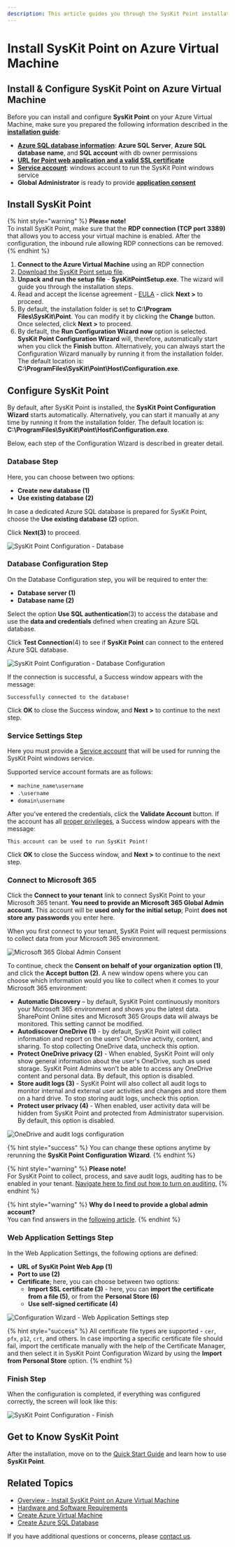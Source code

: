 ```yaml
---
description: This article guides you through the SysKit Point installation.
---
```


# Install SysKit Point on Azure Virtual Machine

## Install & Configure SysKit Point on Azure Virtual Machine

Before you can install and configure **SysKit Point** on your Azure Virtual Machine, make sure you prepared the following information described in the [**installation guide**](overview.md):

* [**Azure SQL database information**](create-azure-sql-database.md#output): **Azure SQL Server**, **Azure SQL database name**, and **SQL account** with db owner permissions 
* [**URL for Point web application and a valid SSL certificate**](ssl-certificate.md#output)
* [**Service account**](additional-vm-configuration.md#service-account): windows account to run the SysKit Point windows service
* **Global Administrator** is ready to provide [**application consent**](https://github.com/SysKitTeam/docs-point/tree/7e90de9712318651405813e82777e5dd7ecf54b6/requirements/permission-requirements/README.md#global-administrator)

## Install SysKit Point

{% hint style="warning" %}
**Please note!**  
To install SysKit Point, make sure that the **RDP connection \(TCP port 3389\)** that allows you to access your virtual machine is enabled. After the configuration, the inbound rule allowing RDP connections can be removed.
{% endhint %}

1. **Connect to the Azure Virtual Machine** using an RDP connection
2. [Download the SysKit Point setup file](https://my.syskit.com/).
3. **Unpack and run the setup file** - **SysKitPointSetup.exe**. The wizard will guide you through the installation steps.
4. Read and accept the license agreement - [EULA](https://www.syskit.com/eula/) - click **Next &gt;** to proceed.
5. By default, the installation folder is set to **C:\Program Files\SysKit\Point**. You can modify it by clicking the **Change** button. Once selected, click **Next &gt;** to proceed. 
6. By default, the **Run Configuration Wizard now** option is selected. **SysKit Point Configuration Wizard** will, therefore, automatically start when you click the **Finish** button. Alternatively, you can always start the Configuration Wizard manually by running it from the installation folder. The default location is: **C:\ProgramFiles\SysKit\Point\Host\Configuration.exe**.

## Configure SysKit Point

By default, after SysKit Point is installed, the **SysKit Point Configuration Wizard** starts automatically. Alternatively, you can start it manually at any time by running it from the installation folder. The default location is: **C:\ProgramFiles\SysKit\Point\Host\Configuration.exe**.

Below, each step of the Configuration Wizard is described in greater detail.

### Database Step

Here, you can choose between two options:

* **Create new database \(1\)**
* **Use existing database \(2\)**

In case a dedicated Azure SQL database is prepared for SysKit Point, choose the **Use existing database \(2\)** option.

Click **Next\(3\)** to proceed.

![SysKit Point Configuration - Database](../../.gitbook/assets/install-syskit-point-on-premises_database-step%20%283%29%20%284%29%20%283%29.png)

### Database Configuration Step

On the Database Configuration step, you will be required to enter the:

* **Database server \(1\)**
* **Database name \(2\)**

Select the option **Use SQL authentication**\(3\) to access the database and use the **data and credentials** defined when creating an Azure SQL database.

Click **Test Connection**\(4\) to see if **SysKit Point** can connect to the entered Azure SQL database.

![SysKit Point Configuration - Database Configuration](../../.gitbook/assets/install-syskit-point-on-azure-vm_database-configuration-step.png)

If the connection is successful, a Success window appears with the message:

`Successfully connected to the database!`

Click **OK** to close the Success window, and **Next &gt;** to continue to the next step.

### Service Settings Step

Here you must provide a [Service account](additional-vm-configuration.md#service-account) that will be used for running the SysKit Point windows service.

Supported service account formats are as follows:

* `machine_name\username`
* `.\username`
* `domain\username`

After you've entered the credentials, click the **Validate Account** button. If the account has all [proper privileges](additional-vm-configuration.md#service-account), a Success window appears with the message:

`This account can be used to run SysKit Point!`

Click **OK** to close the Success window, and **Next &gt;** to continue to the next step.

### Connect to Microsoft 365

Click the **Connect to your tenant** link to connect SysKit Point to your Microsoft 365 tenant. **You need to provide an Microsoft 365 Global Admin account.** This account will be **used only for the initial setup**; Point **does not store any passwords** you enter here.

When you first connect to your tenant, SysKit Point will request permissions to collect data from your Microsoft 365 environment.

![Microsoft 365 Global Admin Consent](../../.gitbook/assets/permission_requirements_global_administrator_consent%20%283%29%20%284%29%20%285%29%20%288%29%20%281%29%20%287%29.png)

To continue, check the **Consent on behalf of your organization** **option \(1\)**, and click the **Accept** **button \(2\)**. A new window opens where you can choose which information would you like to collect when it comes to your Microsoft 365 environment:

* **Automatic Discovery** – by default, SysKit Point continuously monitors your Microsoft 365 environment and shows you the latest data. SharePoint Online sites and Microsoft 365 Groups data will always be monitored. This setting cannot be modified.
* **Autodiscover OneDrive \(1\)** - by default, SysKit Point will collect information and report on the users' OneDrive activity, content, and sharing. To stop collecting OneDrive data, uncheck this option.
* **Protect OneDrive privacy \(2\)** - When enabled, SysKit Point will only show general information about the user's OneDrive, such as used storage. SysKit Point Admins won't be able to access any OneDrive content and personal data. By default, this option is disabled.
* **Store audit logs \(3\)** - SysKit Point will also collect all audit logs to monitor internal and external user activities and changes and store them on a hard drive. To stop storing audit logs, uncheck this option.
* **Protect user privacy \(4\)** - When enabled, user activity data will be hidden from SysKit Point and protected from Administrator supervision. By default, this option is disabled.

![OneDrive and audit logs configuration](../../.gitbook/assets/install-syskit-point-on-azure-vm_configure-od-audit%20%283%29%20%284%29%20%282%29%20%281%29%20%288%29.png)

{% hint style="success" %}
You can change these options anytime by rerunning the **SysKit Point Configuration Wizard**.
{% endhint %}

{% hint style="warning" %}
**Please note!**  
For SysKit Point to collect, process, and save audit logs, auditing has to be enabled in your tenant. [Navigate here to find out how to turn on auditing.](../../faq/turn-on-auditing.md)
{% endhint %}

{% hint style="warning" %}
**Why do I need to provide a global admin account?**  
You can find answers in the [following article](../../requirements/permission-requirements.md#office-365).
{% endhint %}

### Web Application Settings Step

In the Web Application Settings, the following options are defined:

* **URL of SysKit Point Web App \(1\)**
* **Port to use \(2\)**
* **Certificate**; here, you can choose between two options:
  * **Import SSL certificate \(3\)** - here, you can **import the certificate from a file \(5\)**, or from the **Personal Store \(6\)**
  * **Use self-signed certificate \(4\)**

![Configuration Wizard - Web Application Settings step](../../.gitbook/assets/install-syskit-point-on-azure-vm_webapp-settings-step.png)

{% hint style="success" %}
All certificate file types are supported - `cer`, `pfx`, `p12`, `crt`, and others. In case importing a specific certificate file should fail, import the certificate manually with the help of the Certificate Manager, and then select it in SysKit Point Configuration Wizard by using the **Import from Personal Store** option.
{% endhint %}

### Finish Step

When the configuration is completed, if everything was configured correctly, the screen will look like this:

![SysKit Point Configuration - Finish](../../.gitbook/assets/install-syskit-point-on-azure-vm_finish-step%20%281%29%20%288%29.png)

## Get to Know SysKit Point

After the installation, move on to the [Quick Start Guide](../../how-to/syskit-point-quick-start-guide.md) and learn how to use **SysKit Point**.

## Related Topics

* [Overview - Install SysKit Point on Azure Virtual Machine](overview.md) 
* [Hardware and Software Requirements](hardware-software-requirements.md)
* [Create Azure Virtual Machine](create-azure-vm.md)
* [Create Azure SQL Database](create-azure-sql-database.md)

If you have additional questions or concerns, please [contact us](https://www.syskit.com/contact-us/).

